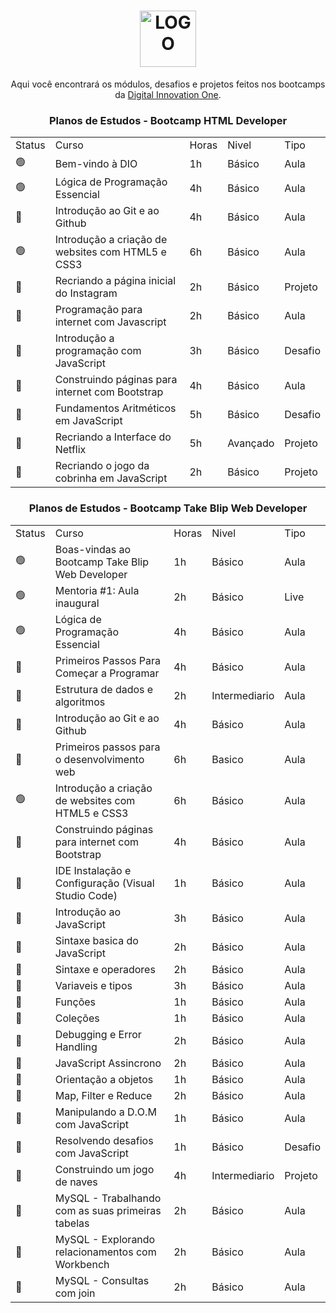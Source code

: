 
<h1 align="center">
    <img alt="LOGO" height="90px" src="https://hermes.digitalinnovation.one/site/images/logo-footer.png" />
    <br>
</h1>


<p align="center">Aqui você encontrará os módulos, desafios e projetos feitos nos bootcamps da <a href="https://www.dio.me">Digital Innovation One</a>.</p>

<h3 align="center">Planos de Estudos - Bootcamp HTML Developer</h3>

<table align="center">
    <tr>
        <td>Status</td>
        <td>Curso</td>
        <td>Horas</td>
        <td>Nivel</td>
        <td>Tipo</td>
    </tr>
    <tr>
        <td>🟢</td>
        <td>Bem-vindo à DIO</td>
        <td>1h</td>
        <td>Básico</td>
        <td>Aula</td>
    </tr>
     <tr>
        <td>🟢</td>
        <td>Lógica de Programação Essencial</td>
        <td>4h</td>
        <td>Básico</td>
        <td>Aula</td>
    </tr>
    <tr>
        <td>🔵</td>
        <td>Introdução ao Git e ao Github</td>
        <td>4h</td>
        <td>Básico</td>
        <td>Aula</td>
    </tr>
     <tr>
        <td>🟢</td>
        <td>Introdução a criação de websites com HTML5 e CSS3</td>
        <td>6h</td>
        <td>Básico</td>
        <td>Aula</td>
    </tr>
     <tr>
        <td>🔴</td>
        <td>Recriando a página inicial do Instagram</td>
        <td>2h</td>
        <td>Básico</td>
        <td>Projeto</td>
    </tr>
     <tr>
        <td>🔴</td>
        <td>Programação para internet com Javascript</td>
        <td>2h</td>
        <td>Básico</td>
        <td>Aula</td>
    </tr>
     <tr>
        <td>🔴</td>
        <td>Introdução a programação com JavaScript</td>
        <td>3h</td>
        <td>Básico</td>
        <td>Desafio</td>
    </tr>
     <tr>
        <td>🔴</td>
        <td>Construindo páginas para internet com Bootstrap</td>
        <td>4h</td>
        <td>Básico</td>
        <td>Aula</td>
    </tr>
     <tr>
        <td>🔴</td>
        <td>Fundamentos Aritméticos em JavaScript</td>
        <td>5h</td>
        <td>Básico</td>
        <td>Desafio</td>
    </tr>
     <tr>
        <td>🔴</td>
        <td>Recriando a Interface do Netflix</td>
        <td>5h</td>
        <td>Avançado</td>
        <td>Projeto</td>
    </tr>
     <tr>
        <td>🔴</td>
        <td>Recriando o jogo da cobrinha em JavaScript</td>
        <td>2h</td>
        <td>Básico</td>
        <td>Projeto</td>
    </tr>
</table>

<h3 align="center">Planos de Estudos - Bootcamp Take Blip Web Developer</h3>

<table align="center">
    <tr>
        <td>Status</td>
        <td>Curso</td>
        <td>Horas</td>
        <td>Nivel</td>
        <td>Tipo</td>
    </tr>
    <tr>
        <td>🟢</td>
        <td>Boas-vindas ao Bootcamp Take Blip Web Developer</td>
        <td>1h</td>
        <td>Básico</td>
        <td>Aula</td>
    </tr>
     <tr>
        <td>🟢</td>
        <td>Mentoria #1: Aula inaugural</td>
        <td>2h</td>
        <td>Básico</td>
        <td>Live</td>
    </tr>
    <tr>
        <td>🟢</td>
        <td>Lógica de Programação Essencial</td>
        <td>4h</td>
        <td>Básico</td>
        <td>Aula</td>
    </tr>
     <tr>
         <td>🔴</td>
        <td>Primeiros Passos Para Começar a Programar</td>
        <td>4h</td>
        <td>Básico</td>
        <td>Aula</td>
    </tr>
    <tr>
        <td>🔴</td>
        <td>Estrutura de dados e algoritmos</td>
        <td>2h</td>
        <td>Intermediario</td>
        <td>Aula</td>
    </tr>
    <tr>
       <td>🔵</td>
        <td>Introdução ao Git e ao Github</td>
        <td>4h</td>
        <td>Básico</td>
        <td>Aula</td>
    </tr>
    <tr>
        <td>🔴</td>
        <td>Primeiros passos para o desenvolvimento web</td>
        <td>6h</td>
        <td>Basico</td>
        <td>Aula</td>
    </tr>
    <tr>
        <td>🟢</td>
        <td>Introdução a criação de websites com HTML5 e CSS3</td>
        <td>6h</td>
        <td>Básico</td>
        <td>Aula</td>
    </tr>
    <tr>
        <td>🔴</td>
        <td>Construindo páginas para internet com Bootstrap</td>
        <td>4h</td>
        <td>Básico</td>
        <td>Aula</td>
    </tr>
    <tr>
        <td>🔴</td>
        <td>IDE Instalação e Configuração (Visual Studio Code)</td>
        <td>1h</td>
        <td>Básico</td>
        <td>Aula</td>
    </tr>
    <tr>
        <td>🔴</td>
        <td>Introdução ao JavaScript</td>
        <td>3h</td>
        <td>Básico</td>
        <td>Aula</td>
    </tr>
     <tr>
        <td>🔴</td>
        <td>Sintaxe basica do JavaScript</td>
        <td>2h</td>
        <td>Básico</td>
        <td>Aula</td>
    </tr>
     <tr>
        <td>🔴</td>
        <td>Sintaxe e operadores</td>
        <td>2h</td>
        <td>Básico</td>
        <td>Aula</td>
    </tr>
    <tr>
        <td>🔴</td>
        <td>Variaveis e tipos</td>
        <td>3h</td>
        <td>Básico</td>
        <td>Aula</td>
    </tr>
    <tr>
        <td>🔴</td>
        <td>Funções</td>
        <td>1h</td>
        <td>Básico</td>
        <td>Aula</td>
    </tr>
    <tr>
        <td>🔴</td>
        <td>Coleções</td>
        <td>1h</td>
        <td>Básico</td>
        <td>Aula</td>
    </tr>
    <tr>
        <td>🔴</td>
        <td>Debugging e Error Handling</td>
        <td>2h</td>
        <td>Básico</td>
        <td>Aula</td>
    </tr>
    <tr>
        <td>🔴</td>
        <td>JavaScript Assincrono</td>
        <td>2h</td>
        <td>Básico</td>
        <td>Aula</td>
    </tr>
    <tr>
        <td>🔴</td>
        <td>Orientação a objetos</td>
        <td>1h</td>
        <td>Básico</td>
        <td>Aula</td>
    </tr>
    <tr>
        <td>🔴</td>
        <td>Map, Filter e Reduce</td>
        <td>2h</td>
        <td>Básico</td>
        <td>Aula</td>
    </tr>
    <tr>
        <td>🔴</td>
        <td>Manipulando a D.O.M com JavaScript</td>
        <td>1h</td>
        <td>Básico</td>
        <td>Aula</td>
    </tr>
    <tr>
        <td>🔴</td>
        <td>Resolvendo desafios com JavaScript</td>
        <td>1h</td>
        <td>Básico</td>
        <td>Desafio</td>
    </tr>
    <tr>
        <td>🔴</td>
        <td>Construindo um jogo de naves</td>
        <td>4h</td>
        <td>Intermediario</td>
        <td>Projeto</td>
    </tr>
    <tr>
        <td>🔴</td>
        <td>MySQL - Trabalhando com as suas primeiras tabelas </td>
        <td>2h</td>
        <td>Básico</td>
        <td>Aula</td>
    </tr>
    <tr>
        <td>🔴</td>
        <td>MySQL - Explorando relacionamentos com Workbench</td>
        <td>2h</td>
        <td>Básico</td>
        <td>Aula</td>
    </tr>
    <tr>
        <td>🔴</td>
        <td>MySQL - Consultas com join</td>
        <td>2h</td>
        <td>Básico</td>
        <td>Aula</td>
    </tr>
    
    
